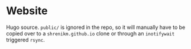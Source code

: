 # Website

Hugo source. `public/` is ignored in the repo, so it will manually have to be copied over to a `shrenikm.github.io` clone or through an `inotifywait` triggered `rsync`.
